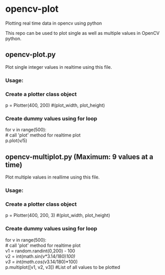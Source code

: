 # opencv-plot   
Plotting real time data in opencv using python   

This repo can be used to plot single as well as multiple values in OpenCV python.    
## opencv-plot.py   
Plot single integer values in realtime using this file.     

### Usage:        
### Create a plotter class object     
p = Plotter(400, 200) #(plot_width, plot_height)   

### Create dummy values using for loop     
for v in range(500):    
	# call 'plot' method for realtime plot    
	p.plot(v/5)     
  
## opencv-multiplot.py  (Maximum: 9 values at a time)     
Plot multiple values in reallime  using this file.    

### Usage:    
### Create a plotter class object    
p = Plotter(400, 200, 3) #(plot_width, plot_height)       

### Create dummy values using for loop     
for v in range(500):    
	# call 'plot' method for realtime plot    
	v1 = random.randint(0,200) - 100       
	v2 = int(math.sin(v*3.14/180)*100)      
	v3 = int(math.cos(v*3.14/180)*100)        
	p.multiplot([v1, v2, v3]) #List of all values to be plotted        
  
 


